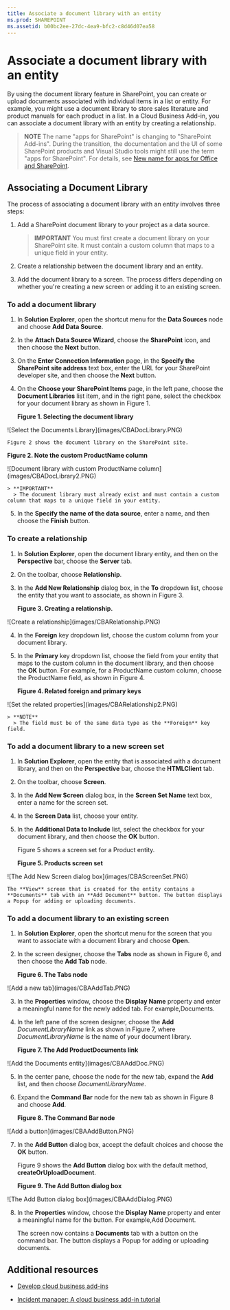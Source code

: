 ```yaml
---
title: Associate a document library with an entity
ms.prod: SHAREPOINT
ms.assetid: b00bc2ee-27dc-4ea9-bfc2-c8d46d07ea58
---
```



# Associate a document library with an entity
By using the document library feature in SharePoint, you can create or upload documents associated with individual items in a list or entity. For example, you might use a document library to store sales literature and product manuals for each product in a list. In a Cloud Business Add-in, you can associate a document library with an entity by creating a relationship.
> **NOTE**
> The name "apps for SharePoint" is changing to "SharePoint Add-ins". During the transition, the documentation and the UI of some SharePoint products and Visual Studio tools might still use the term "apps for SharePoint". For details, see  [New name for apps for Office and SharePoint](new-name-for-apps-for-sharepoint.md#bk_newname). 
  
    
    


## Associating a Document Library

The process of associating a document library with an entity involves three steps:
  
    
    

1. Add a SharePoint document library to your project as a data source.
    
    > **IMPORTANT**
      > You must first create a document library on your SharePoint site. It must contain a custom column that maps to a unique field in your entity. 
2. Create a relationship between the document library and an entity.
    
  
3. Add the document library to a screen. The process differs depending on whether you're creating a new screen or adding it to an existing screen.
    
  

### To add a document library


1. In **Solution Explorer**, open the shortcut menu for the **Data Sources** node and choose **Add Data Source**.
    
  
2. In the **Attach Data Source Wizard**, choose the **SharePoint** icon, and then choose the **Next** button.
    
  
3. On the **Enter Connection Information** page, in the **Specify the SharePoint site address** text box, enter the URL for your SharePoint developer site, and then choose the **Next** button.
    
  
4. On the **Choose your SharePoint Items** page, in the left pane, choose the **Document Libraries** list item, and in the right pane, select the checkbox for your document library as shown in Figure 1.
    
   **Figure 1. Selecting the document library**

  

!\[Select the Documents Library](images/CBADocLibrary.PNG)
  

    Figure 2 shows the document library on the SharePoint site.
    

   **Figure 2. Note the custom ProductName column**

  

!\[Document library with custom ProductName column](images/CBADocLibrary2.PNG)
  

    
    > **IMPORTANT**
      > The document library must already exist and must contain a custom column that maps to a unique field in your entity. 
5. In the **Specify the name of the data source**, enter a name, and then choose the **Finish** button.
    
  

### To create a relationship


1. In **Solution Explorer**, open the document library entity, and then on the **Perspective** bar, choose the **Server** tab.
    
  
2. On the toolbar, choose **Relationship**.
    
  
3. In the **Add New Relationship** dialog box, in the **To** dropdown list, choose the entity that you want to associate, as shown in Figure 3.
    
   **Figure 3. Creating a relationship.**

  

!\[Create a relationship](images/CBARelationship.PNG)
  

  

  
4. In the **Foreign** key dropdown list, choose the custom column from your document library.
    
  
5. In the **Primary** key dropdown list, choose the field from your entity that maps to the custom column in the document library, and then choose the **OK** button. For example, for a ProductName custom column, choose the ProductName field, as shown in Figure 4.
    
   **Figure 4. Related foreign and primary keys**

  

!\[Set the related properties](images/CBARelationship2.PNG)
  

    
    > **NOTE**
      > The field must be of the same data type as the **Foreign** key field.

### To add a document library to a new screen set


1. In **Solution Explorer**, open the entity that is associated with a document library, and then on the **Perspective** bar, choose the **HTMLClient** tab.
    
  
2. On the toolbar, choose **Screen**.
    
  
3. In the **Add New Screen** dialog box, in the **Screen Set Name** text box, enter a name for the screen set.
    
  
4. In the **Screen Data** list, choose your entity.
    
  
5. In the **Additional Data to Include** list, select the checkbox for your document library, and then choose the **OK** button.
    
    Figure 5 shows a screen set for a Product entity.
    

   **Figure 5. Products screen set**

  

!\[The Add New Screen dialog box](images/CBAScreenSet.PNG)
  

    The **View** screen that is created for the entity contains a **Documents** tab with an **Add Document** button. The button displays a Popup for adding or uploading documents.
    
  

### To add a document library to an existing screen


1. In **Solution Explorer**, open the shortcut menu for the screen that you want to associate with a document library and choose **Open**.
    
  
2. In the screen designer, choose the **Tabs** node as shown in Figure 6, and then choose the **Add Tab** node.
    
   **Figure 6. The Tabs node**

  

!\[Add a new tab](images/CBAAddTab.PNG)
  

  

  
3. In the **Properties** window, choose the **Display Name** property and enter a meaningful name for the newly added tab. For example,Documents.
    
  
4. In the left pane of the screen designer, choose the **Add** _DocumentLibraryName_ link as shown in Figure 7, where _DocumentLibraryName_ is the name of your document library.
    
   **Figure 7. The Add ProductDocuments link**

  

!\[Add the Documents entity](images/CBAAddDoc.PNG)
  

  

  
5. In the center pane, choose the node for the new tab, expand the **Add** list, and then choose _DocumentLibraryName_.
    
  
6. Expand the **Command Bar** node for the new tab as shown in Figure 8 and choose **Add**.
    
   **Figure 8. The Command Bar node**

  

!\[Add a button](images/CBAAddButton.PNG)
  

  

  
7. In the **Add Button** dialog box, accept the default choices and choose the **OK** button.
    
    Figure 9 shows the **Add Button** dialog box with the default method, **createOrUploadDocument**.
    

   **Figure 9. The Add Button dialog box**

  

!\[The Add Button dialog box](images/CBAAddDialog.PNG)
  

  

  
8. In the **Properties** window, choose the **Display Name** property and enter a meaningful name for the button. For example,Add Document.
    
    The screen now contains a **Documents** tab with a button on the command bar. The button displays a Popup for adding or uploading documents.
    
  

## Additional resources
<a name="bk_addresources"> </a>


-  [Develop cloud business add-ins](develop-cloud-business-add-ins.md)
    
  
-  [Incident manager: A cloud business add-in tutorial](incident-manager-a-cloud-business-add-in-tutorial.md)
    
  

